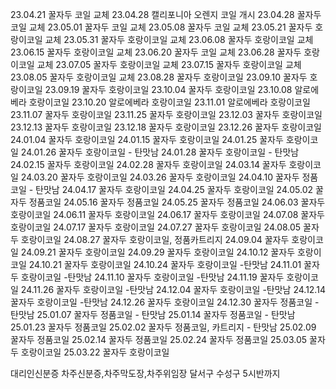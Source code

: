 
23.04.21 꿀자두 코일 교체
23.04.28 캘리포니아 오렌지 코일 개시
23.04.28 꿀자두 코일 교체
23.05.01 꿀자두 코일 교체
23.05.08 꿀자두 코일 교체
23.05.21 꿀자두 호랑이코일 교체
23.05.31 꿀자두 호랑이코일 교체
23.06.08 꿀자두 호랑이코일 교체
23.06.15 꿀자두 호랑이코일 교체
23.06.20 꿀자두 코일 교체
23.06.28 꿀자두 호랑이코일 교체
23.07.05 꿀자두 호랑이코일 교체
23.07.15 꿀자두 호랑이코일 교체
23.08.05 꿀자두 호랑이코일 교체
23.08.28 꿀자두 호랑이코일
23.09.10 꿀자두 호랑이코일
23.09.19 꿀자두 호랑이코일
23.10.04 꿀자두 호랑이코일
23.10.08 알로에베라 호랑이코일
23.10.20 알로에베라 호랑이코일
23.11.01 알로에베라 호랑이코일
23.11.07 꿀자두 호랑이코일
23.11.25 꿀자두 호랑이코일
23.12.03 꿀자두 호랑이코일
23.12.13 꿀자두 호랑이코일
23.12.18 꿀자두 호랑이코일
23.12.26 꿀자두 호랑이코일
24.01.04 꿀자두 호랑이코일
24.01.15 꿀자두 호랑이코일
24.01.25 꿀자두 호랑이코일
24.01.26 꿀자두 호랑이코일 - 탄맛남
24.01.28 꿀자두 호랑이코일 - 탄맛남
24.02.15 꿀자두 호랑이코일
24.02.28 꿀자두 호랑이코일
24.03.14 꿀자두 호랑이코일
24.03.20 꿀자두 호랑이코일
24.03.26 꿀자두 호랑이코일
24.04.10 꿀자두 정품코일 - 탄맛남
24.04.17 꿀자두 호랑이코일 
24.04.25 꿀자두 호랑이코일
24.05.02 꿀자두 정품코일
24.05.16 꿀자두 정품코일
24.05.25 꿀자두 정품코일
24.06.03 꿀자두 호랑이코일
24.06.11 꿀자두 호랑이코일
24.06.17 꿀자두 호랑이코일
24.07.08 꿀자두 호랑이코일
24.07.17 꿀자두 호랑이코일
24.07.27 꿀자두 호랑이코일
24.08.05 꿀자두 호랑이코일
24.08.27 꿀자두 호랑이코일, 정품카트리지
24.09.04 꿀자두 호랑이코일
24.09.21 꿀자두 호랑이코일
24.09.29 꿀자두 호랑이코일
24.10.12 꿀자두 호랑이코일
24.10.21 꿀자두 호랑이코일
24.10.24 꿀자두 호랑이코일 -탄맛남
24.11.01 꿀자두 호랑이코일 -탄맛남
24.11.10 꿀자두 호랑이코일 -탄맛남
24.11.19 꿀자두 호랑이코일
24.11.26 꿀자두 호랑이코일 -탄맛남
24.12.04 꿀자두 호랑이코일 -탄맛남
24.12.14 꿀자두 호랑이코일 -탄맛남
24.12.26 꿀자두 호랑이코일
24.12.30 꿀자두 정품코일 - 탄맛남
25.01.07 꿀자두 정품코일 - 탄맛남
25.01.14 꿀자두 정품코일 - 탄맛남
25.01.23 꿀자두 정품코일
25.02.02 꿀자두 정품코일, 카트리지 - 탄맛남
25.02.09 꿀자두 정품코일
25.02.14 꿀자두 정품코일
25.02.24 꿀자두 정품코일
25.03.05 꿀자두 호랑이코일
25.03.22 꿀자두 호랑이코일

대리인신분증
차주신분증,차주막도장,차주위임장 달서구 수성구 5시반까지